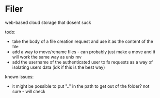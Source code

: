 # Filer
 web-based cloud storage that dosent suck


todo:
 - take the body of a file creation request and use it as the content of the file
 - add a way to move/rename files - can probably just make a move and it will work the same way as unix mv
 - add the username of the authenticated user to fs requests as a way of isolating users data (idk if this is the best way)

known issues:
 - it might be possible to put ".." in the path to get out of the folder? not sure - will check
